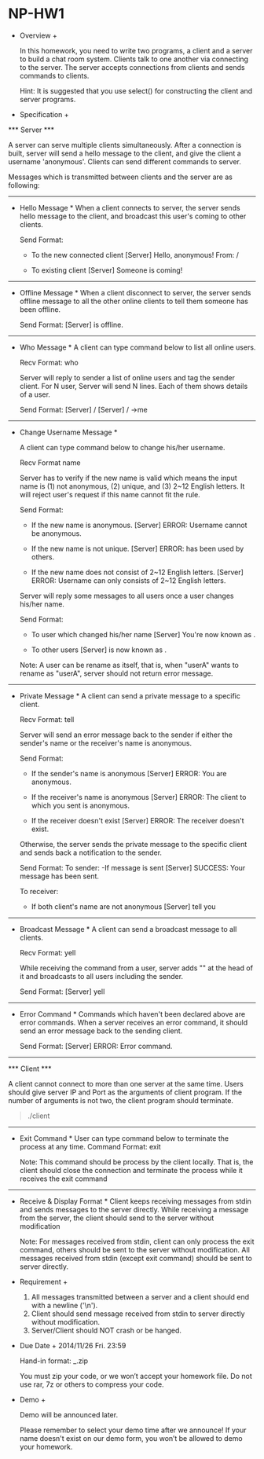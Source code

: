 NP-HW1
======
+ Overview +

  In this homework, you need to write two programs, a client and a server to
  build a chat room system. Clients talk to one another via connecting to the server.
  The server accepts connections from clients and sends commands to clients.

  Hint: It is suggested that you use select() for constructing the client and server programs.


+ Specification +

*** Server ***

  A server can serve multiple clients simultaneously. After a connection
  is built, server will send a hello message to the client, and give the client
  a username 'anonymous'. Clients can send different commands to server.

  Messages which is transmitted between clients and the server are as following:

--------------------------------------------------------------------------------
* Hello Message *
  When a client connects to server, the server sends hello message to the client, 
  and broadcast this user's coming to other clients.

  Send Format:
    - To the new connected client
    [Server] Hello, anonymous! From: <Client IP>/<Client Port>
   
    - To existing client
    [Server] Someone is coming!

--------------------------------------------------------------------------------
* Offline Message *
  When a client disconnect to server, the server sends offline message to all the other online clients
  to tell them someone has been offline.

  Send Format:
    [Server] <USERNAME> is offline.

--------------------------------------------------------------------------------
* Who Message *
  A client can type command below to list all online users.

  Recv Format:
    who

  Server will reply to sender a list of online users and tag the sender client. 
  For N user, Server will send N lines.
  Each of them shows details of a user.

  Send Format:
    [Server] <USERNAME> <CLIENT IP>/<CLIENT PORT>
    [Server] <SENDER USERNAME> <CLIENT IP>/<CLIENT PORT> ->me

--------------------------------------------------------------------------------
* Change Username Message *

  A client can type command below to change his/her username.

  Recv Format
    name <NEW USERNAME>

  Server has to verify if the new name is valid which means the input name is 
  (1) not anonymous, (2) unique, and (3) 2~12 English letters.
  It will reject user's request if this name cannot fit the rule.

  Send Format:
    - If the new name is anonymous.
    [Server] ERROR: Username cannot be anonymous.
   
    - If the new name is not unique.
    [Server] ERROR: <NEW USERNAME> has been used by others.
   
    - If the new name does not consist of 2~12 English letters.
    [Server] ERROR: Username can only consists of 2~12 English letters.
   
  Server will reply some messages to all users once a user changes his/her name.

  Send Format:
    - To user which changed his/her name
    [Server] You're now known as <NEW USERNAME>.

    - To other users
    [Server] <OLD USERNAME> is now known as <NEW USERNAME>.

  Note: 
    A user can be rename as itself, that is, when "userA" wants to rename as "userA",
    server should not return error message.

--------------------------------------------------------------------------------
* Private Message *
  A client can send a private message to a specific client.

  Recv Format:
    tell <USERNAME> <MESSAGE>

  Server will send an error message back to the sender if either the sender's name or the receiver's name is anonymous.

  Send Format:
    - If the sender's name is anonymous
    [Server] ERROR: You are anonymous.

    - If the receiver's name is anonymous
    [Server] ERROR: The client to which you sent is anonymous.

    - If the receiver doesn't exist
    [Server] ERROR: The receiver doesn't exist.

  Otherwise, the server sends the private message to the specific client and sends back a notification to the sender.

  Send Format:
    To sender:
    -If message is sent
    [Server] SUCCESS: Your message has been sent.
    
    To receiver:
    - If both client's name are not anonymous
    [Server] <SENDER USERNAME> tell you <MESSAGE>
   
--------------------------------------------------------------------------------
* Broadcast Message *
   A client can send a broadcast message to all clients.

  Recv Format:
    yell <MESSAGE>
  
  While receiving the command from a user, server adds 
  "<SENDER USERNAME>" at the head of it and broadcasts to all users including the sender.

  Send Format:
    [Server] <SENDER USERNAME> yell <MESSAGE>

--------------------------------------------------------------------------------
* Error Command *
  Commands which haven't been declared above are error commands.
  When a server receives an error command, it should send an error message back to the sending client.

  Send Format:
    [Server] ERROR: Error command.
   
--------------------------------------------------------------------------------

*** Client ***

  A client cannot connect to more than one server at the same time.
  Users should give server IP and Port as the arguments of client program.
  If the number of arguments is not two, the client program should terminate.

  > ./client <SERVER IP> <SERVER PORT>

--------------------------------------------------------------------------------
* Exit Command *
  User can type command below to terminate the process at any time.
  Command Format:
    exit

  Note: This command should be process by the client locally.
        That is, the client should close the connection and terminate 
        the process while it receives the exit command

--------------------------------------------------------------------------------
* Receive & Display Format *
  Client keeps receiving messages from stdin and sends messages to the server
  directly. While receiving a message from the server, the client should send to the server without modification

  Note: 
     For messages received from stdin, client can only process the exit command, others 
    should be sent to the server without modification. All messages received from stdin
    (except exit command) should be sent to server directly.


+ Requirement +
  1. All messages transmitted between a server and a client should end with a newline ('\n').
  2. Client should send message received from stdin to server directly without modification.
  3. Server/Client should NOT crash or be hanged.


+ Due Date +
  2014/11/26 Fri. 23:59

  Hand-in format: <Student ID>_<version>.zip

  You must zip your code, or we won’t accept your homework file. Do not use rar, 7z or others to compress your code.

+ Demo +

  Demo will be announced later.
  
  Please remember to select your demo time after we announce!
  If your name doesn't exist on our demo form, you won’t be allowed to demo your homework.

